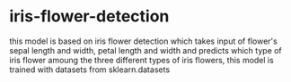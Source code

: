 # iris-flower-detection
this model is based on iris flower detection which takes input of flower's sepal length and width, petal length and width and predicts which type of iris flower amoung the three different types of iris flowers, this model is trained with datasets from sklearn.datasets

